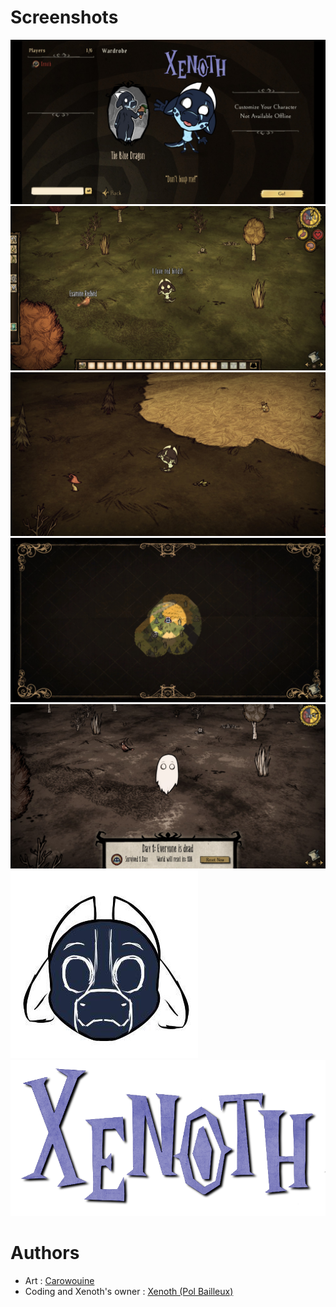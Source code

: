 # Screenshots
![Screenshot Menu - WIP](screenshot_menu.jpg)
![InGame Screenshot](screenshot_ingame.jpg)
![InGame Screenshot Pose](screenshot_ingame_pose.jpg)
![InGame Screenshot Map](screenshot_ingame_map.jpg)
![InGame Screenshot Ghost](screenshot_ingame_ghost.jpg)
![Xenoth's Head - Sketching](xenoth_head_sketching.jpg)
![Xenoth Name](names_xenoth.png)
# Authors
* Art : [Carowouine](https://furaffinity.net/user/carowouine)
* Coding and Xenoth's owner : [Xenoth (Pol Bailleux)](https://github.com/Xenoth)

